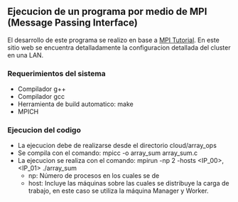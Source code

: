 ## Ejecucion de un programa por medio de MPI (Message Passing Interface)

El desarrollo de este programa se realizo en base a [MPI Tutorial](https://mpitutorial.com/). En este sitio web se encuentra detalladamente la configuracion detallada del cluster en una LAN. 
### Requerimientos del sistema

- Compilador g++
- Compilador gcc
- Herramienta de build automatico: make
- MPICH


### Ejecucion del codigo

* La ejecucion debe de realizarse desde el directorio cloud/array_ops
* Se compila con el comando: mpicc -o array_sum array_sum.c
* La ejecucion se realiza con el comando: mpirun -np 2 -hosts <IP_00>,<IP_01> ./array_sum
	* np: Número de procesos en los cuales se de
	* host: Incluye las máquinas sobre las cuales se distribuye la carga de trabajo, en este caso se utiliza la máquina Manager y Worker.

